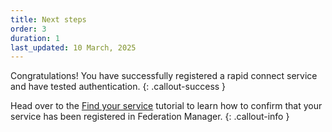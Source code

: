 ```yaml
---
title: Next steps
order: 3
duration: 1
last_updated: 10 March, 2025
---
```


Congratulations! You have successfully registered a rapid connect service and have tested authentication.
{: .callout-success }

Head over to the [Find your service](/find-your-registered-services/01-overview) tutorial to learn how to confirm that your service has been registered in Federation Manager.
{: .callout-info }